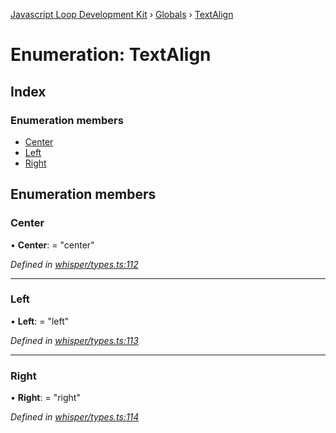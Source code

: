 [Javascript Loop Development Kit](../README.md) › [Globals](../globals.md) › [TextAlign](textalign.md)

# Enumeration: TextAlign

## Index

### Enumeration members

* [Center](textalign.md#center)
* [Left](textalign.md#left)
* [Right](textalign.md#right)

## Enumeration members

###  Center

• **Center**: = "center"

*Defined in [whisper/types.ts:112](https://github.com/open-olive/loop-development-kit/blob/ba5f0aac/ldk/javascript/src/whisper/types.ts#L112)*

___

###  Left

• **Left**: = "left"

*Defined in [whisper/types.ts:113](https://github.com/open-olive/loop-development-kit/blob/ba5f0aac/ldk/javascript/src/whisper/types.ts#L113)*

___

###  Right

• **Right**: = "right"

*Defined in [whisper/types.ts:114](https://github.com/open-olive/loop-development-kit/blob/ba5f0aac/ldk/javascript/src/whisper/types.ts#L114)*
